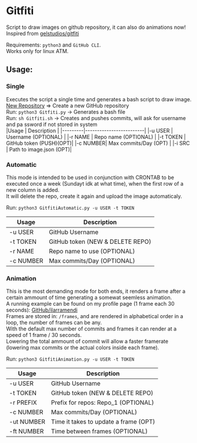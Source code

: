 # Gitfiti

Script to draw images on github repository, it can also do animations now!   
Inspired from [gelstudios/gitfiti](https://github.com/gelstudios/gitfiti)  

Requirements: ```python3``` and ```GitHub CLI```.  
Works only for linux ATM.

## Usage:  

### Single
Executes the script a single time and generates a bash script to draw image.  
[New Repository](https://github.com/new) => Create a new GitHub repository  
Run: ```python3 Gitfiti.py``` -> Generates a bash file  
Run: ```sh Gitfiti.sh``` -> Creates and pushes commits, will ask for username and pa  ssword if not stored in system    
|Usage    | Description             |
|---------|-------------------------|
|-u USER  | Username (OPTIONAL)     |
|-r NAME  | Repo name (OPTIONAL)    |
|-t TOKEN | GitHub token (PUSH)(OPT)|
|-c NUMBER| Max commits/Day (OPT)   |
|-i SRC   | Path to image.json (OPT)|      

### Automatic
This mode is intended to be used in conjunction with CRONTAB to be executed once a week (Sundayt idk at what time), when the first row of a new column is added.  
It will delete the repo, create it again and upload the image automaticaly.  

Run: ```python3 GitfitiAutomatic.py -u USER -t TOKEN```

|Usage    | Description                     |
|---------|---------------------------------|
|-u USER  | GitHub Username                 |
|-t TOKEN | GitHub token (NEW & DELETE REPO)|
|-r NAME  | Repo name to use (OPTIONAL)     |
|-c NUMBER| Max commits/Day (OPTIONAL)      |

### Animation
This is the most demanding mode for both ends, it renders a frame after a certain ammount of time generating a somewat seemless animation.  
A running example can be found on my profile page (1 frame each 30 seconds): [GitHub/ilarramendi](https://github.com/ilarramendi)  
Frames are stored in: ```/frames```, and are rendered in alphabetical order in a loop, the number of frames can be any.  
With the default max number of commits and frames it can render at a speed of 1 frame / 30 seconds.  
Lowering the total ammount of commit will allow a faster framerate (lowering max commits or the actual colors inside each frame).  

Run: ```python3 GitfitiAnimation.py -u USER -t TOKEN```  

|Usage     | Description                          |
|----------|--------------------------------------|
|-u USER   | GitHub Username                      |
|-t TOKEN  | GitHub token (NEW & DELETE REPO)     |
|-r PREFIX | Prefix for repos: Repo_1 (OPTIONAL)  |
|-c NUMBER | Max commits/Day (OPTIONAL)           |
|-ut NUMBER| Time it takes to update a frame (OPT)|
|-ft NUMBER| Time between frames (OPTIONAL)       |
